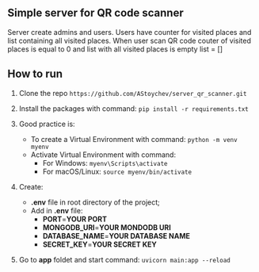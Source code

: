 ## Simple server for QR code scanner

Server create admins and users. Users have counter for visited places and list containing all visited places. When user scan QR code couter of visited places is equal to 0 and list with all visited places is empty list = []

## How to run
1. Clone the repo `https://github.com/AStoychev/server_qr_scanner.git`

2. Install the packages with command: `pip install -r requirements.txt`

3. Good practice is: 
    - To create a Virtual Environment with command: `python -m venv myenv`
    - Activate Virtual Environment with command:
        - For Windows: `myenv\Scripts\activate`
        - For macOS/Linux: `source myenv/bin/activate`
4. Create: 

    - **.env** file in root directory of the project;
    - Add in **.env** file:
        - **PORT**=**YOUR PORT**
        - **MONGODB_URI**=**YOUR MONDODB URI**
        - **DATABASE_NAME**=**YOUR DATABASE NAME**
        - **SECRET_KEY**=**YOUR SECRET KEY**
        
5. Go to **app** foldet and start command: `uvicorn main:app --reload`